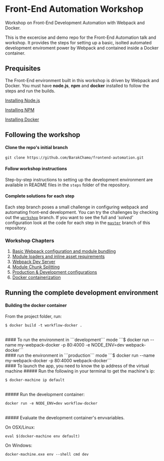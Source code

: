 # Front-End Automation Workshop
Workshop on Front-End Development Automation with Webpack and Docker.

This is the excercise and demo repo for the Front-End Automation talk and workshop.
It provides the steps for setting up a basic, isolted automated development enviroment
power by Webpack and contained inside a Docker container.

## Prequisites

The Front-End environment built in this workshop is driven by Webpack and Docker. You must have **node.js**, **npm** and **docker** installed to follow the steps and run the builds.

[Installing Node.js](https://nodejs.org/en/download/)

[Installing NPM](https://docs.npmjs.com/getting-started/installing-node)

[Installing Docker](https://docs.docker.com/)

## Following the workshop

#### Clone the repo's initial branch

`git clone https://github.com/BarakChamo/frontend-automation.git`

#### Follow workshop instructions

Step-by-step instructions to setting up the development environment are available in README files in the `steps` folder of the repository. 

#### Complete solutions for each step

Each step branch poses a small challenge in configuring webpack and automating front-end development. You can try the challenges by checking out the [`workshop`](https://github.com/BarakChamo/frontend-automation/tree/workshop) branch. If you want to see the full and *'solved'* configuration look at the code for each step in the [`master`](https://github.com/BarakChamo/frontend-automation/tree/master) branch of this repository.

### Workshop Chapters

1. [Basic Webpack configuration and module bundling](https://github.com/BarakChamo/frontend-automation/tree/master/steps/step-1)
2. [Module loaders and inline asset requirements](https://github.com/BarakChamo/frontend-automation/tree/master/steps/step-2)
3. [Webpack Dev Server](https://github.com/BarakChamo/frontend-automation/tree/master/steps/step-3)
4. [Module Chunk Splitting](https://github.com/BarakChamo/frontend-automation/tree/master/steps/step-4)
7. [Production & Development configurations](https://github.com/BarakChamo/frontend-automation/tree/master/steps/step-5)
6. [Docker containerization](https://github.com/BarakChamo/frontend-automation/tree/master/steps/step-6)

## Running the complete development environment

#### Building the docker container
From the project folder, run:

```$ docker build -t workflow-docker .```

<br />
#### To run the environment in ```development``` mode
```$ docker run --name my-webpack-docker -p 80:4000 -e NODE_ENV=dev webpack-docker```

<br />
####  run the environment in ```production``` mode
```$ docker run --name my-webpack-docker -p 80:4000 webpack-docker```

<br />
#### To launch the app, you need to know the ip address of the virtual machine
##### Run the following in your terminal to get the machine's ip:

```$ docker-machine ip default```

<br />
##### Run the development container:

```docker run -e NODE_ENV=dev workflow-docker```

<br />
##### Evaluate the development container's envvariables.

On OSX/Linux:

```eval $(docker-machine env default)```

On Windows:

```docker-machine.exe env --shell cmd dev```
